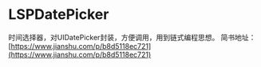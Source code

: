 # LSPDatePicker
时间选择器，对UIDatePicker封装，方便调用，用到链式编程思想。
简书地址：[https://www.jianshu.com/p/b8d5118ec721](https://www.jianshu.com/p/b8d5118ec721)